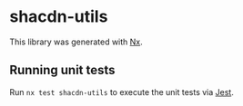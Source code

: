 # shacdn-utils

This library was generated with [Nx](https://nx.dev).

## Running unit tests

Run `nx test shacdn-utils` to execute the unit tests via [Jest](https://jestjs.io).

